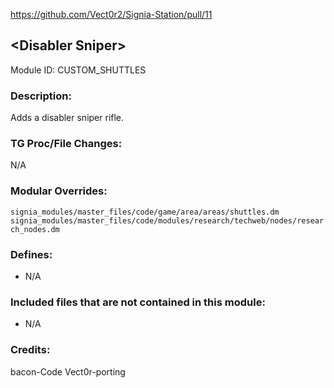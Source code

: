 
https://github.com/Vect0r2/Signia-Station/pull/11

## \<Disabler Sniper>

Module ID: CUSTOM_SHUTTLES

### Description:
Adds a disabler sniper rifle.

### TG Proc/File Changes:

N/A
<!-- If you edited any core procs, you should list them here. You should specify the files and procs you changed.
E.g:
- `code/modules/mob/living.dm`: `proc/overriden_proc`, `var/overriden_var`
-->

### Modular Overrides:

`signia_modules/master_files/code/game/area/areas/shuttles.dm`
`signia_modules/master_files/code/modules/research/techweb/nodes/research_nodes.dm`
<!-- If you added a new modular override (file or code-wise) for your module, you should list it here. Code files should specify what procs they changed, in case of multiple modules using the same file.
E.g:
- `modular_signia/master_files/sound/my_cool_sound.ogg`
- `modular_signia/master_files/code/my_modular_override.dm`: `proc/overriden_proc`, `var/overriden_var`
-->

### Defines:

- N/A
<!-- If you needed to add any defines, mention the files you added those defines in, along with the name of the defines. -->

### Included files that are not contained in this module:

- N/A
<!-- Likewise, be it a non-modular file or a modular one that's not contained within the folder belonging to this specific module, it should be mentioned here. Good examples are icons or sounds that are used between multiple modules, or other such edge-cases. -->

### Credits:

bacon-Code
Vect0r-porting
